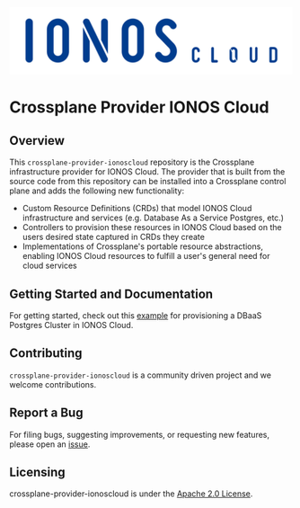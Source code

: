 ![Alt text](.github/IONOS.CLOUD.BLU.svg?sanitize=true&raw=true "Title")

# Crossplane Provider IONOS Cloud

## Overview

This `crossplane-provider-ionoscloud` repository is the Crossplane infrastructure provider for IONOS Cloud. The provider that is built from the source code from this repository can be installed into a Crossplane control plane and adds the following new functionality:

* Custom Resource Definitions (CRDs) that model IONOS Cloud infrastructure and services (e.g. Database As a Service Postgres, etc.)
* Controllers to provision these resources in IONOS Cloud based on the users desired state captured in CRDs they create
* Implementations of Crossplane's portable resource abstractions, enabling IONOS Cloud resources to fulfill a user's general need for cloud services

## Getting Started and Documentation

For getting started, check out this [example](examples/example.md) for provisioning a DBaaS Postgres Cluster in IONOS Cloud.

## Contributing

`crossplane-provider-ionoscloud` is a community driven project and we welcome contributions.

## Report a Bug

For filing bugs, suggesting improvements, or requesting new features, please open an [issue](https://github.com/ionos-cloud/crossplane-provider-ionoscloud/issues).

## Licensing

crossplane-provider-ionoscloud is under the [Apache 2.0 License](LICENSE).
